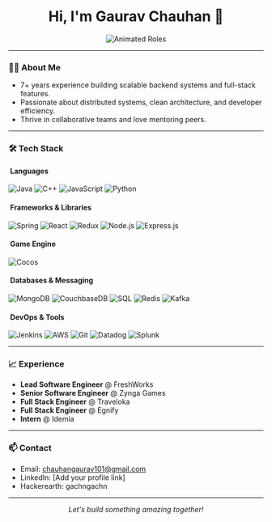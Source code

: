 <h1 align="center">Hi, I'm Gaurav Chauhan 👋</h1>

<p align="center">
  <img src="https://readme-typing-svg.demolab.com?font=Fira+Code&duration=2000&pause=1000&color=3D6EFF&center=true&vCenter=true&width=500&lines=Tech+Lead;Backend+Specialist;Game+Developer;Problem+Solver" alt="Animated Roles" />
</p>

---

### 👨‍💻 About Me

- 7+ years experience building scalable backend systems and full-stack features.
- Passionate about distributed systems, clean architecture, and developer efficiency.
- Thrive in collaborative teams and love mentoring peers.

---

### 🛠️ Tech Stack

#### &nbsp;Languages
<p>
  <img src="https://img.shields.io/badge/Java-007396?logo=java&logoColor=white" alt="Java" />
  <img src="https://img.shields.io/badge/C++-00599C?logo=cplusplus&logoColor=white" alt="C++" />
  <img src="https://img.shields.io/badge/JavaScript-F7DF1E?logo=javascript&logoColor=black" alt="JavaScript" />
  <img src="https://img.shields.io/badge/Python-3776AB?logo=python&logoColor=white" alt="Python" />
</p>

#### &nbsp;Frameworks & Libraries
<p>
  <img src="https://img.shields.io/badge/Spring-6DB33F?logo=spring&logoColor=white" alt="Spring" />
  <img src="https://img.shields.io/badge/React-61DAFB?logo=react&logoColor=black" alt="React" />
  <img src="https://img.shields.io/badge/Redux-764ABC?logo=redux&logoColor=white" alt="Redux" />
  <img src="https://img.shields.io/badge/Node.js-339933?logo=node.js&logoColor=white" alt="Node.js" />
  <img src="https://img.shields.io/badge/Express.js-000000?logo=express&logoColor=white" alt="Express.js" />
</p>

#### &nbsp;Game Engine
<p>
  <img src="https://img.shields.io/badge/Cocos-00010?logo=cocos&logoColor=white" alt="Cocos" />
</p>

#### &nbsp;Databases & Messaging
<p>
  <img src="https://img.shields.io/badge/MongoDB-47A248?logo=mongodb&logoColor=white" alt="MongoDB" />
  <img src="https://img.shields.io/badge/MongoDB-47A248?logo=mongodb&logoColor=white" alt="CouchbaseDB" />
  <img src="https://img.shields.io/badge/SQL-4479A1?logo=mysql&logoColor=white" alt="SQL" />
  <img src="https://img.shields.io/badge/Redis-DC382D?logo=redis&logoColor=white" alt="Redis" />
  <img src="https://img.shields.io/badge/Kafka-231F20?logo=apache-kafka&logoColor=white" alt="Kafka" />
</p>

#### &nbsp;DevOps & Tools
<p>
  <img src="https://img.shields.io/badge/Jenkins-D24939?logo=jenkins&logoColor=white" alt="Jenkins" />
  <img src="https://img.shields.io/badge/AWS-232F3E?logo=amazon-aws&logoColor=white" alt="AWS" />
  <img src="https://img.shields.io/badge/Git-F05032?logo=git&logoColor=white" alt="Git" />
  <img src="https://img.shields.io/badge/Datadog-632CA6?logo=datadog&logoColor=white" alt="Datadog" />
  <img src="https://img.shields.io/badge/Splunk-632CA6?logo=splunk&logoColor=white" alt="Splunk" />
</p>

---

### 📈 Experience

- **Lead Software Engineer** @ FreshWorks
- **Senior Software Engineer** @ Zynga Games  
- **Full Stack Engineer** @ Traveloka  
- **Full Stack Engineer** @ Egnify  
- **Intern** @ Idemia  

---

### 📫 Contact

- Email: chauhangaurav101@gmail.com
- LinkedIn: [Add your profile link]
- Hackerearth: gachngachn

---

<p align="center">
  <em>Let's build something amazing together!</em>
</p>
